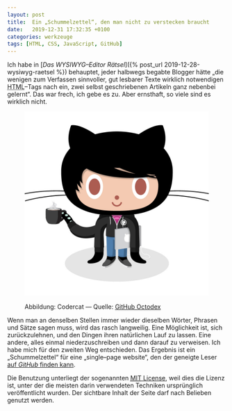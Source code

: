 ```yaml
---
layout: post
title:  Ein „Schummelzettel“, den man nicht zu verstecken braucht
date:   2019-12-31 17:32:35 +0100
categories: werkzeuge
tags: [HTML, CSS, JavaScript, GitHub]
---
```

Ich habe in [_Das WYSIWYG–Editor Rätsel_]({% post_url 2019-12-28-wysiwyg-raetsel %}) behauptet, jeder halbwegs begabte Blogger hätte &#8222;die wenigen zum Verfassen sinnvoller, gut lesbarer Texte wirklich notwendigen <abbr title="HyperText Markup Language">HTML</abbr>&#8211;Tags nach ein, zwei selbst geschriebenen Artikeln ganz nebenbei gelernt&#8220;. Das war frech, ich gebe es zu. Aber ernsthaft, so viele sind es wirklich nicht.
<!--more-->
<figure><p><img src="/assets/images/codercat.jpg" /></p><figcaption><p>Abbildung: Codercat &#8212; Quelle: <a rel="external" title="Folge diesem Verweis zur Sammlung von Octodex" href="https://octodex.github.com/">GitHub Octodex</a></p></figcaption></figure>

Wenn man an denselben Stellen immer wieder dieselben Wörter, Phrasen und Sätze sagen muss, wird das rasch langweilig. Eine Möglichkeit ist, sich zurückzulehnen, und den Dingen ihren natürlichen Lauf zu lassen. Eine andere, alles einmal niederzuschreiben und dann darauf zu verweisen. Ich habe mich für den zweiten Weg entschieden. Das Ergebnis ist ein &#8222;Schummelzettel&#8220; für eine &#8222;single&#8211;page website&#8220;, den der geneigte Leser <a rel="external" title="Folge diesem Verweis in mein Github Repository." href="https://github.com/GeraldWPachlatko/single-page">auf <em>GitHub</em> finden kann</a>.

Die Benutzung unterliegt der sogenannten <a rel="external" title="Folge diesem Verweis zur Open Source Initiative und betrachte eine Vorlage dieser Lizenz" href="https://opensource.org/licenses/MIT"><abbr title="Massachusetts Institute of Technology">MIT</abbr> License</a>, weil dies die Lizenz ist, unter der die meisten darin verwendeten Techniken ursprünglich veröffentlicht wurden. Der sichtbare Inhalt der Seite darf nach Belieben genutzt werden.
